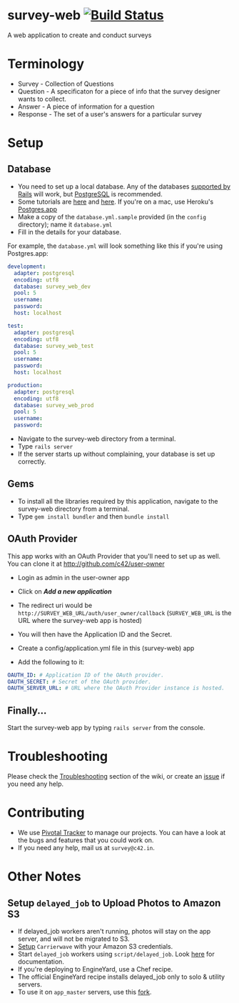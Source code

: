 survey-web [![Build Status](https://secure.travis-ci.org/c42/survey-web.png)](http://travis-ci.org/c42/survey-web)
==========

A web application to create and conduct surveys

Terminology
===========

- Survey   - Collection of Questions
- Question - A specificaton for a piece of info that the survey designer wants to collect.
- Answer   - A piece of information for a question
- Response - The set of a user's answers for a particular survey

Setup
=====

Database
--------

- You need to set up a local database. Any of the databases [supported by Rails](http://api.rubyonrails.org/classes/ActiveRecord/Migration.html#label-Database+support) will work, but [PostgreSQL](http://www.postgresql.org/) is recommended.
- Some tutorials are [here](https://help.ubuntu.com/community/PostgreSQL) and [here](http://wiki.postgresql.org/wiki/Detailed_installation_guides). If you're on a mac, use Heroku's [Postgres.app](http://postgresapp.com/)
- Make a copy of the `database.yml.sample` provided (in the `config` directory); name it `database.yml`
- Fill in the details for your database.

For example, the `database.yml` will look something like this if you're using Postgres.app:

```YAML
development:
  adapter: postgresql
  encoding: utf8
  database: survey_web_dev
  pool: 5
  username: 
  password: 
  host: localhost

test:
  adapter: postgresql
  encoding: utf8
  database: survey_web_test
  pool: 5
  username: 
  password:
  host: localhost

production:
  adapter: postgresql
  encoding: utf8
  database: survey_web_prod 
  pool: 5
  username:
  password:
```

- Navigate to the survey-web directory from a terminal.
- Type `rails server`
- If the server starts up without complaining, your database is set up correctly.

Gems
----

- To install all the libraries required by this application, navigate to the survey-web directory from a terminal.
- Type `gem install bundler` and then `bundle install`

OAuth Provider
----------

This app works with an OAuth Provider that you'll need to set up as well.
You can clone it at http://github.com/c42/user-owner

- Login as admin in the user-owner app
- Click on ***Add a new application***
- The redirect uri would be `http://SURVEY_WEB_URL/auth/user_owner/callback` (`SURVEY_WEB_URL` is the URL where the survey-web app is hosted)
- You will then have the Application ID and the Secret.
- Create a config/application.yml file in this (survey-web) app

- Add the following to it:

```yaml
OAUTH_ID: # Application ID of the OAuth provider.
OAUTH_SECRET: # Secret of the OAuth provider.
OAUTH_SERVER_URL: # URL where the OAuth Provider instance is hosted.
```

Finally...
-------
Start the survey-web app by typing `rails server` from the console.


Troubleshooting
=======
Please check the [Troubleshooting](https://github.com/c42/survey-web/wiki/Troubleshooting) section of the wiki, or create an [issue](https://github.com/c42/survey-web/issues) if you need any help.

Contributing
=======
- We use [Pivotal Tracker](https://www.pivotaltracker.com/projects/602833) to manage our projects.
You can have a look at the bugs and features that you could work on.
- If you need any help, mail us at `survey@c42.in`.


Other Notes
========

Setup `delayed_job` to Upload Photos to Amazon S3
----------------

- If delayed_job workers aren't running, photos will stay on the app server, and will not be migrated to S3.
- [Setup](https://github.com/jnicklas/carrierwave#using-amazon-s3) `Carrierwave` with your Amazon S3 credentials.
- Start `delayed_job` workers using `script/delayed_job`. Look [here](https://github.com/collectiveidea/delayed_job#running-jobs) for documentation.
- If you're deploying to EngineYard, use a Chef recipe.
- The official EngineYard recipe installs delayed_job only to solo & utility servers.
- To use it on `app_master` servers, use this [fork](https://github.com/timothyandrew/eycloud-recipe-delayed_job).

